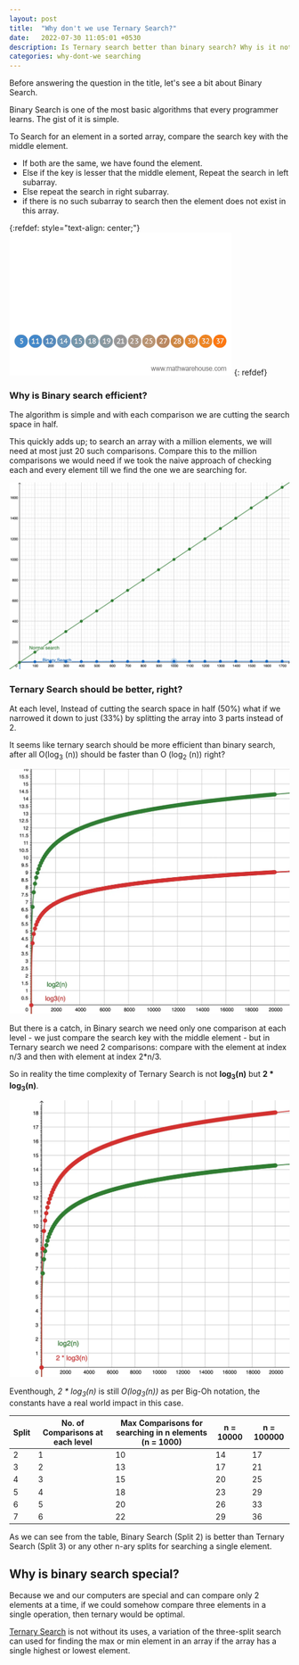 ```yaml
---
layout: post
title:  "Why don't we use Ternary Search?"
date:   2022-07-30 11:05:01 +0530
description: Is Ternary search better than binary search? Why is it not popularly used?
categories: why-dont-we searching
---
```


Before answering the question in the title, let's see a bit about Binary Search.

Binary Search is one of the most basic algorithms that every programmer learns. The gist of it is simple.

To Search for an element in a sorted array, compare the search key with the middle element.
* If both are the same, we have found the element.
* Else if the key is lesser that the middle element, Repeat the search in left subarray.
* Else repeat the search in right subarray.
* if there is no such subarray to search then the element does not exist in this array.

{:refdef: style="text-align: center;"}
!["Visualization of Binary search"](/assets/binary-search-gif.webp "binary search in action")
{: refdef}

### Why is Binary search efficient?
The algorithm is simple and with each comparison we are cutting the search space in half.

This quickly adds up; to search an array with a million elements, we will need at most just 20 such comparisons.
Compare this to the million comparisons we would need if we took the naive approach of checking each and every element till we find the one we are searching for.


!["n vs log2(n) comparison"](/assets/n-vs-log2n.webp "Comparing linear and Binary search")

### Ternary Search should be better, right?
At each level, Instead of cutting the search space in half (50%) what if we narrowed it down to just (33%) by splitting the array into 3 parts instead of 2.

It seems like ternary search should be more efficient than binary search, after all O(log<sub>3</sub> (n)) should be faster than O (log<sub>2</sub> (n)) right?

!["log2(n) vs log3(n) comparison"](/assets/log2-vs-log3.webp "Comparing log2(n) and log3(n)")

But there is a catch, in Binary search we need only one comparison at each level - we just compare the search key with the middle element -  but in Ternary search we need 2 comparisons: compare with the element at index n/3 and then with element at index 2*n/3.

So in reality the time complexity of Ternary Search is not **log<sub>3</sub>(n)** but **2 * log<sub>3</sub>(n)**.

!["log2(n) vs 2log3(n) comparison"](/assets/log2-vs-2log3.webp "Comparing log2(n) and 2log3(n)")

Eventhough, <i>2 * log<sub>3</sub>(n)</i> is still _O(log<sub>3</sub>(n))_ as per Big-Oh notation, the constants have a real world impact in this case.

|Split|No. of Comparisons at each level|Max Comparisons for searching in n elements (n = 1000)|n = 10000   |n = 100000    |
|-----|-------------------------------|------------------------------------------|---------|----------|
|2    |1                              |10                                        |14       |17        |
|3    |2                              |13                                        |17       |21        |
|4    |3                              |15                                        |20       |25        |
|5    |4                              |18                                        |23       |29        |
|6    |5                              |20                                        |26       |33        |
|7    |6                              |22                                        |29       |36        |


As we can see from the table, Binary Search (Split 2) is better than Ternary Search (Split 3) or any other n-ary splits for searching a single element.

## Why is binary search special?
Because we and our computers are special and can compare only 2 elements at a time, if we could somehow compare three elements in a single operation, then ternary would be optimal.

[Ternary Search](https://en.wikipedia.org/wiki/Ternary_search) is not without its uses, a variation of the three-split search can used for finding the max or min element in an array if the array has a single highest or lowest element.